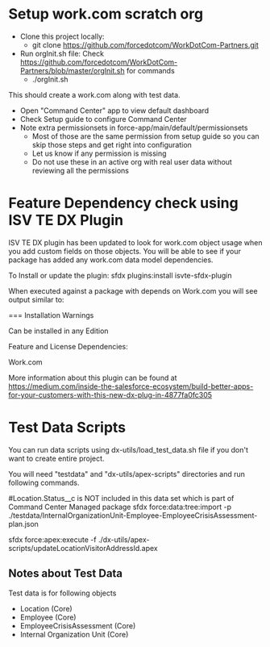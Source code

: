# Setup work.com scratch org

- Clone this project locally: 
  - git clone https://github.com/forcedotcom/WorkDotCom-Partners.git
- Run orgInit.sh file: Check https://github.com/forcedotcom/WorkDotCom-Partners/blob/master/orgInit.sh for commands
  - ./orgInit.sh


This should create a work.com along with test data.

- Open "Command Center" app to view default dashboard
- Check Setup guide to configure Command Center
- Note extra permissionsets in force-app/main/default/permissionsets
  - Most of those are the same permission from setup guide so you can skip those steps and get right into configuration
  - Let us know if any permission is missing
  - Do not use these in an active org with real user data without reviewing all the permissions


# Feature Dependency check using ISV TE DX Plugin
ISV TE DX plugin has been updated to look for work.com object usage when you add custom fields on those objects. You will be able to see if your package has added any work.com data model dependencies.

To Install or update the plugin: sfdx plugins:install isvte-sfdx-plugin

When executed against a package with depends on Work.com you will see output similar to:

 
=== Installation Warnings

Can be installed in any Edition


Feature and License Dependencies:

  Work.com

More information about this plugin can be found at https://medium.com/inside-the-salesforce-ecosystem/build-better-apps-for-your-customers-with-this-new-dx-plug-in-4877fa0fc305
# Test Data Scripts

You can run data scripts using dx-utils/load_test_data.sh file if you don't want to create entire project.

You will need "testdata" and "dx-utils/apex-scripts" directories and run following commands.

#Location.Status__c is NOT included in this data set which is part of Command Center Managed package
sfdx force:data:tree:import -p ./testdata/InternalOrganizationUnit-Employee-EmployeeCrisisAssessment-plan.json

sfdx force:apex:execute -f ./dx-utils/apex-scripts/updateLocationVisitorAddressId.apex


## Notes about Test Data

Test data is for following objects
- Location (Core)
- Employee (Core)
- EmployeeCrisisAssessment (Core)
- Internal Organization Unit (Core)
